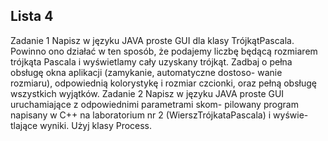 ## Lista 4

Zadanie 1 Napisz w języku JAVA proste GUI dla klasy TrójkątPascala. 
Powinno ono działać w ten sposób, że podajemy liczbę będącą rozmiarem trójkąta Pascala i wyświetlamy cały
uzyskany trójkąt. Zadbaj o pełna obsługę okna aplikacji (zamykanie, automatyczne dostoso-
wanie rozmiaru), odpowiednią kolorystykę i rozmiar czcionki, oraz pełną obsługę wszystkich
wyjątków.
Zadanie 2 Napisz w języku JAVA proste GUI uruchamiające z odpowiednimi parametrami skom-
pilowany program napisany w C++ na laboratorium nr 2 (WierszTrójkataPascala) i wyświe-
tlające wyniki. Użyj klasy Process.
